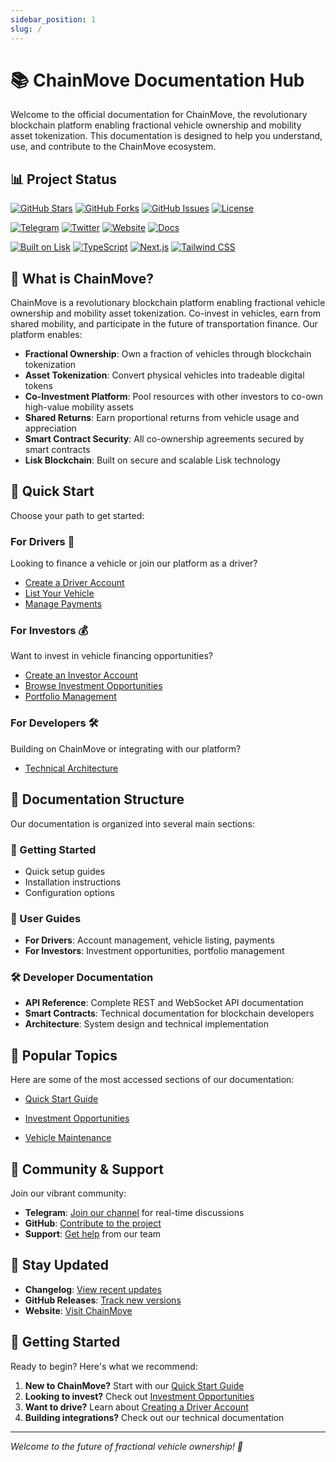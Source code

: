 ```yaml
---
sidebar_position: 1
slug: /
---
```


# 📚 ChainMove Documentation Hub

Welcome to the official documentation for ChainMove, the revolutionary blockchain platform enabling fractional vehicle ownership and mobility asset tokenization. This documentation is designed to help you understand, use, and contribute to the ChainMove ecosystem.

## 📊 Project Status

[![GitHub Stars](https://img.shields.io/github/stars/obiajulu-gif/chain_move?style=for-the-badge&logo=github&color=yellow)](https://github.com/obiajulu-gif/chain_move/stargazers)
[![GitHub Forks](https://img.shields.io/github/forks/obiajulu-gif/chain_move?style=for-the-badge&logo=github&color=blue)](https://github.com/obiajulu-gif/chain_move/network/members)
[![GitHub Issues](https://img.shields.io/github/issues/obiajulu-gif/chain_move?style=for-the-badge&logo=github&color=red)](https://github.com/obiajulu-gif/chain_move/issues)
[![License](https://img.shields.io/badge/License-Apache%202.0-green?style=for-the-badge&logo=apache&logoColor=white)](https://github.com/obiajulu-gif/chain_move/blob/documentation/LICENSE)

[![Telegram](https://img.shields.io/badge/Telegram-Join%20Community-26A5E4?style=for-the-badge&logo=telegram&logoColor=white)](https://t.me/Chainmoveinnovations)
[![Twitter](https://img.shields.io/badge/Twitter-Follow%20%40ChainMove1-1DA1F2?style=for-the-badge&logo=twitter&logoColor=white)](https://twitter.com/ChainMove1)
[![Website](https://img.shields.io/badge/Website-chainmove.xyz-000000?style=for-the-badge&logo=world&logoColor=white)](https://www.chainmove.xyz)
[![Docs](https://img.shields.io/badge/Docs-Latest-brightgreen?style=for-the-badge&logo=gitbook&logoColor=white)](/)

[![Built on Lisk](https://img.shields.io/badge/Built%20on-Lisk-004CFF?style=for-the-badge&logo=blockchain&logoColor=white)](https://lisk.com)
[![TypeScript](https://img.shields.io/badge/TypeScript-Ready-3178C6?style=for-the-badge&logo=typescript&logoColor=white)](https://www.typescriptlang.org/)
[![Next.js](https://img.shields.io/badge/Next.js-Framework-000000?style=for-the-badge&logo=next.js&logoColor=white)](https://nextjs.org)
[![Tailwind CSS](https://img.shields.io/badge/Tailwind-CSS-06B6D4?style=for-the-badge&logo=tailwindcss&logoColor=white)](https://tailwindcss.com)

## 🌟 What is ChainMove?

ChainMove is a revolutionary blockchain platform enabling fractional vehicle ownership and mobility asset tokenization. Co-invest in vehicles, earn from shared mobility, and participate in the future of transportation finance. Our platform enables:

- **Fractional Ownership**: Own a fraction of vehicles through blockchain tokenization
- **Asset Tokenization**: Convert physical vehicles into tradeable digital tokens
- **Co-Investment Platform**: Pool resources with other investors to co-own high-value mobility assets
- **Shared Returns**: Earn proportional returns from vehicle usage and appreciation
- **Smart Contract Security**: All co-ownership agreements secured by smart contracts
- **Lisk Blockchain**: Built on secure and scalable Lisk technology

## 🚀 Quick Start

Choose your path to get started:

### For Drivers 🚗
Looking to finance a vehicle or join our platform as a driver?

- [Create a Driver Account](./user-guide/drivers/creating-account)
- [List Your Vehicle](./user-guide/drivers/listing-vehicle)
- [Manage Payments](./user-guide/drivers/managing-payments)

### For Investors 💰
Want to invest in vehicle financing opportunities?

- [Create an Investor Account](./user-guide/investors/creating-account)
- [Browse Investment Opportunities](./user-guide/investors/opportunities)
- [Portfolio Management](./user-guide/investors/portfolio-management)

### For Developers 🛠️
Building on ChainMove or integrating with our platform?

- [Technical Architecture](./technical/architecture)

## 📖 Documentation Structure

Our documentation is organized into several main sections:

### 🚀 Getting Started
- Quick setup guides
- Installation instructions
- Configuration options

### 👥 User Guides
- **For Drivers**: Account management, vehicle listing, payments
- **For Investors**: Investment opportunities, portfolio management

### 🛠️ Developer Documentation
- **API Reference**: Complete REST and WebSocket API documentation
- **Smart Contracts**: Technical documentation for blockchain developers
- **Architecture**: System design and technical implementation

## 🎯 Popular Topics

Here are some of the most accessed sections of our documentation:

- [Quick Start Guide](./getting-started/quick-start)

- [Investment Opportunities](./user-guide/investors/opportunities)
- [Vehicle Maintenance](./user-guide/drivers/vehicle-maintenance)

## 🤝 Community & Support

Join our vibrant community:

- **Telegram**: [Join our channel](https://t.me/Chainmoveinnovations) for real-time discussions
- **GitHub**: [Contribute to the project](https://github.com/obiajulu-gif/chain_move)
- **Support**: [Get help](mailto:support@chainmove.xyz) from our team

## 🔄 Stay Updated

- **Changelog**: [View recent updates](./resources/changelog)
- **GitHub Releases**: [Track new versions](https://github.com/obiajulu-gif/chain_move/releases)
- **Website**: [Visit ChainMove](https://www.chainmove.xyz)

## 🎉 Getting Started

Ready to begin? Here's what we recommend:

1. **New to ChainMove?** Start with our [Quick Start Guide](./getting-started/quick-start)
2. **Looking to invest?** Check out [Investment Opportunities](./user-guide/investors/opportunities)
3. **Want to drive?** Learn about [Creating a Driver Account](./user-guide/drivers/creating-account)
4. **Building integrations?** Check out our technical documentation

---

*Welcome to the future of fractional vehicle ownership! 🚀* 
